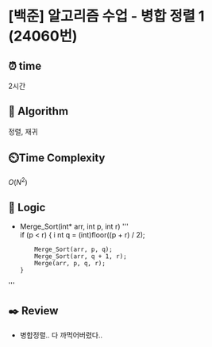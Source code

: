 # [백준] 알고리즘 수업 - 병합 정렬 1 (24060번)

## ⏰  **time**

2시간

## :pushpin: **Algorithm**

정렬, 재귀

## ⏲️**Time Complexity**

$O(N^2)$

## :round_pushpin: **Logic**

- Merge_Sort(int* arr, int p, int r)
'''  
	  if (p < r) {
		  i nt q = (int)floor((p + r) / 2);

		  Merge_Sort(arr, p, q);
		  Merge_Sort(arr, q + 1, r);
		  Merge(arr, p, q, r);
	  }
'''

## :black_nib: **Review**

- 병합정렬.. 다 까먹어버렸다..
